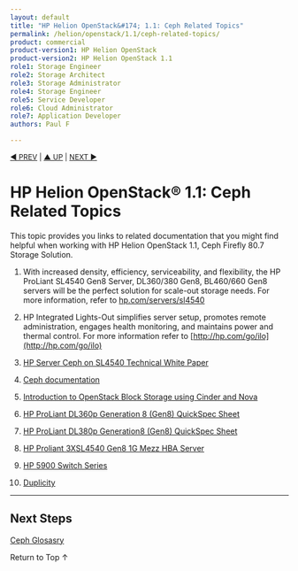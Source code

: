 ```yaml
---
layout: default
title: "HP Helion OpenStack&#174; 1.1: Ceph Related Topics"
permalink: /helion/openstack/1.1/ceph-related-topics/
product: commercial
product-version1: HP Helion OpenStack
product-version2: HP Helion OpenStack 1.1
role1: Storage Engineer
role2: Storage Architect 
role3: Storage Administrator 
role4: Storage Engineer
role5: Service Developer 
role6: Cloud Administrator 
role7: Application Developer 
authors: Paul F

---
```

<!--PUBLISHED-->


<script>

function PageRefresh {
onLoad="window.refresh"
}

PageRefresh();

</script>

<p style="font-size: small;"> <a href=" /helion/openstack/1.1/ceph-glossary/">&#9664; PREV</a> | <a href=" /helion/openstack/1.1/services/ceph/">&#9650; UP</a> | <a href="//helion/openstack/siteindex/">NEXT &#9654;</a> </p>


# HP Helion OpenStack&#174; 1.1: Ceph Related Topics

This topic provides you links to related documentation that you might find helpful when working with HP Helion OpenStack 1.1, Ceph Firefly 80.7 Storage Solution. 


1. With increased density, efficiency, serviceability, and flexibility, the HP ProLiant SL4540 Gen8 Server, DL360/380 Gen8, BL460/660 Gen8 servers will be the perfect solution for scale-out storage needs. For more information, refer to [hp.com/servers/sl4540](hp.com/servers/sl4540)

2. HP Integrated Lights-Out simplifies server setup, promotes remote administration, engages health monitoring, and maintains power and thermal control. For more information refer to  [http://hp.com/go/ilo](http://hp.com/go/ilo)

3. [HP Server Ceph on SL4540 Technical White Paper](http://h20195.www2.hp.com/V2/GetDocument.aspx?docname=4AA5-2799ENW&cc=us&lc=en)

4. [Ceph documentation](http://ceph.com/docs/master/)

5. [Introduction to OpenStack Block Storage using Cinder and Nova](http://docs.openstack.org/)

6. [HP ProLiant DL360p Generation 8 (Gen8) QuickSpec Sheet](http://www8.hp.com/h20195/v2/GetDocument.aspx?docname=c04123167)

7. [HP ProLiant DL380p Generation8 (Gen8) QuickSpec Sheet](http://www8.hp.com/h20195/v2/GetDocument.aspx?docname=c04123238)

8. [HP Proliant 3XSL4540 Gen8 1G Mezz HBA Server](http://www8.hp.com/us/en/products/proliant-servers/product-detail.html?oid=6464822#!tab=specs)

9. [HP 5900 Switch Series](http://h17007.www1.hp.com/us/en/networking/products/switches/HP_5900_Switch_Series/index.aspx#.VAeNxGXn9Co)
10. [Duplicity](http://duplicity.nongnu.org/)


----
## Next Steps

[Ceph Glosasry]( /helion/openstack/1.1/ceph/ceph-glossary/)


<a href="#top" style="padding:14px 0px 14px 0px; text-decoration: none;"> Return to Top &#8593; </a>
